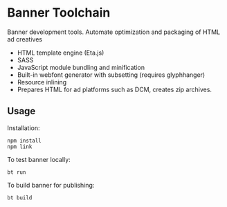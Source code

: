 # Banner Toolchain
Banner development tools. Automate optimization and packaging of HTML ad creatives
* HTML template engine (Eta.js)
* SASS
* JavaScript module bundling and minification
* Built-in webfont generator with subsetting (requires glyphhanger)
* Resource inlining
* Prepares HTML for ad platforms such as DCM, creates zip archives.

## Usage
Installation:
```
npm install
npm link
```

To test banner locally:

`bt run`

To build banner for publishing:

`bt build`